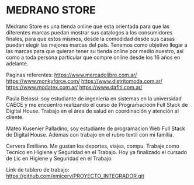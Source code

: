 #  MEDRANO STORE

Medrano Store es una tienda online que esta orientada para que las diferentes marcas puedan mostrar sus catalogos a los consumidores finales, para que estos mismos, desde la comodidad desde sus casas puedan elegir las mejores marcas del país.
Tenemos como objetivo llegar a las marcas para que quieran tener su tienda online por medio nuestro, así como a toda persona particular que compre online desde los 16 años en adelante. 

Paginas referentes:
https://www.mercadolibre.com.ar/
https://www.monkyforce.com/
https://www.distritomoda.com.ar/
https://www.modatex.com.ar/
https://www.dafiti.com.ar/    

Paula Belossi: soy estudiante de ingenieria en sistemas en la universidad CAECE y me encuentro realizando el curso de Programacioón Full Stack de Digital House. Trabajo en el área de salud en coordinación y atención al cliente.

Mateo Kusenier Palladino, soy estudiante de programacion Web Full Stack de Digital House. Ademas con trabajo en el rubro textil con mi familia.
    
   
Cervera Emiliano. Me gustan los deportes, viajes, compu. Trabaje como Tecnico en Higiene y Seguridad en el Trabajo. Hoy ya finalizado el cursado de Lic en Higiene y Seguridad en el Trabajo.

Link de tablero de trabajo:
https://github.com/emicerv/PROYECTO_INTEGRADOR.git
